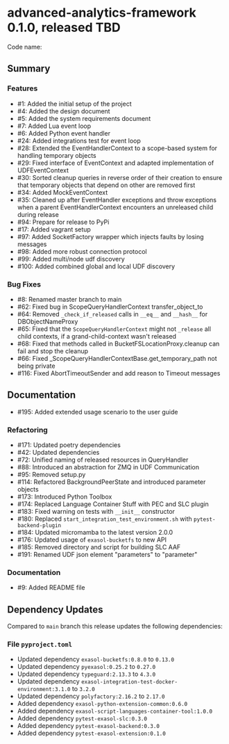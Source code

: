 # advanced-analytics-framework 0.1.0, released TBD

Code name:

## Summary


### Features

* #1: Added the initial setup of the project
* #4: Added the design document
* #5: Added the system requirements document
* #7: Added Lua event loop
* #6: Added Python event handler
* #24: Added integrations test for event loop
* #28: Extended the EventHandlerContext to a scope-based system for handling temporary objects
* #29: Fixed interface of EventContext and adapted implementation of UDFEventContext
* #30: Sorted cleanup queries in reverse order of their creation to ensure that temporary objects that depend on other are removed first
* #34: Added MockEventContext
* #35: Cleaned up after EventHandler exceptions and throw exceptions when a parent EventHandlerContext encounters an unreleased child during release
* #94: Prepare for release to PyPi
* #17: Added vagrant setup
* #97: Added SocketFactory wrapper which injects faults by losing messages
* #98: Added more robust connection protocol
* #99: Added multi/node udf discovery
* #100: Added combined global and local UDF discovery

### Bug Fixes

* #8: Renamed master branch to main
* #62: Fixed bug in ScopeQueryHandlerContext transfer_object_to
* #64: Removed `_check_if_released` calls in `__eq__` and `__hash__` for DBObjectNameProxy
* #65: Fixed that the `ScopeQueryHandlerContext` might not `_release` all child contexts, if a grand-child-context wasn't released
* #68: Fixed that methods called in BucketFSLocationProxy.cleanup can fail and stop the cleanup
* #66: Fixed _ScopeQueryHandlerContextBase.get_temporary_path not being private
* #116: Fixed AbortTimeoutSender and add reason to Timeout messages

## Documentation

* #195: Added extended usage scenario to the user guide

### Refactoring

* #171: Updated poetry dependencies
* #42: Updated dependencies
* #72: Unified naming of released resources in QueryHandler
* #88: Introduced an abstraction for ZMQ in UDF Communication
* #95: Removed setup.py
* #114: Refactored BackgroundPeerState and introduced parameter objects
* #173: Introduced Python Toolbox
* #174: Replaced Language Container Stuff with PEC and SLC plugin
* #183: Fixed warning on tests with `__init__` constructor
* #180: Replaced `start_integration_test_environment.sh` with `pytest-backend-plugin`
* #184: Updated micromamba to the latest version 2.0.0
* #176: Updated usage of `exasol-bucketfs` to new API
* #185: Removed directory and script for building SLC AAF
* #191: Renamed UDF json element "parameters" to "parameter"

### Documentation

* #9: Added README file

## Dependency Updates

Compared to `main` branch this release updates the following dependencies:

### File `pyproject.toml`

* Updated dependency `exasol-bucketfs:0.8.0` to `0.13.0`
* Updated dependency `pyexasol:0.25.2` to `0.27.0`
* Updated dependency `typeguard:2.13.3` to `4.3.0`
* Updated dependency `exasol-integration-test-docker-environment:3.1.0` to `3.2.0`
* Updated dependency `polyfactory:2.16.2` to `2.17.0`
* Added dependency `exasol-python-extension-common:0.6.0`
* Added dependency `exasol-script-languages-container-tool:1.0.0`
* Added dependency `pytest-exasol-slc:0.3.0`
* Added dependency `pytest-exasol-backend:0.3.0`
* Added dependency `pytest-exasol-extension:0.1.0`
